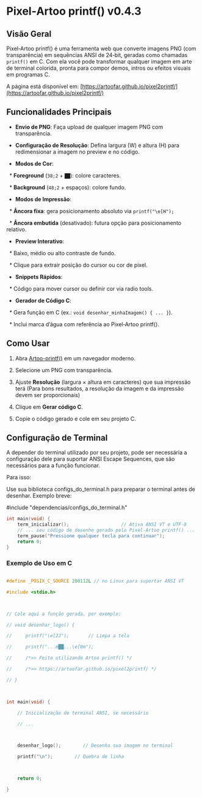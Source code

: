# Pixel‑Artoo printf() v0.4.3



## Visão Geral



Pixel‑Artoo printf() é uma ferramenta web que converte imagens PNG (com transparência) em sequências ANSI de 24‑bit, geradas como chamadas `printf()` em C. Com ela você pode transformar qualquer imagem em arte de terminal colorida, pronta para compor demos, intros ou efeitos visuais em programas C.



A página está disponível em: [https://artoofar.github.io/pixel2printf/](https://artoofar.github.io/pixel2printf/)



## Funcionalidades Principais



* **Envio de PNG**: Faça upload de qualquer imagem PNG com transparência.

* **Configuração de Resolução**: Defina largura (W) e altura (H) para redimensionar a imagem no preview e no código.

* **Modos de Cor**:



  * **Foreground** (`38;2` + `██`): colore caracteres.

  * **Background** (`48;2` + espaços): colore fundo.

* **Modos de Impressão**:



  * **Âncora fixa**: gera posicionamento absoluto via `printf("\e[H");`

  * **Âncora embutida** (desativado): futura opção para posicionamento relativo.

* **Preview Interativo**:



  * Baixo, médio ou alto contraste de fundo.

  * Clique para extrair posição do cursor ou cor de pixel.

* **Snippets Rápidos**:



  * Código para mover cursor ou definir cor via radio tools.

* **Gerador de Código C**:



  * Gera função em C (ex.: `void desenhar_minhaImagem() { ... }`).

  * Inclui marca d’água com referência ao Pixel‑Artoo printf().



## Como Usar



1. Abra [Artoo-printf()](https://artoofar.github.io/pixel2printf) em um navegador moderno.

2. Selecione um PNG com transparência.

3. Ajuste **Resolução** (largura × altura em caracteres) que sua impressão terá (Para bons resultados, a resolução da imagem e da impressão devem ser proporcionais)

4. Clique em **Gerar código C**.

5. Copie o código gerado e cole em seu projeto C.


## Configuração de Terminal

A depender do terminal utilizado por seu projeto, pode ser necessária a configuração dele para suportar ANSI Escape Sequences, que são necessários para a função funcionar.

Para isso:

Use sua biblioteca configs_do_terminal.h para preparar o terminal antes de desenhar. Exemplo breve:

#include "dependencias/configs_do_terminal.h"

```c
int main(void) {
    term_inicializar();                   // Ativa ANSI VT e UTF-8
    // ... seu código de desenho gerado pelo Pixel-Artoo printf() ...
    term_pause("Pressione qualquer tecla para continuar");
    return 0;
}
```
### Exemplo de Uso em C



```c

#define _POSIX_C_SOURCE 200112L // no Linux para suportar ANSI VT

#include <stdio.h>



// Cole aqui a função gerada, por exemplo:

// void desenhar_logo() {

//     printf("\e[2J");       // Limpa a tela

//     printf("...m██...\e[0m");

//     /*>> Feito utilizando Artoo printf() */

//     /*>> https://artoofar.github.io/pixel2printf/ */

// }



int main(void) {

    // Inicialização de terminal ANSI, se necessário

    // ...



    desenhar_logo();        // Desenha sua imagem no terminal

    printf("\n");        // Quebra de linha



    return 0;

}

```


